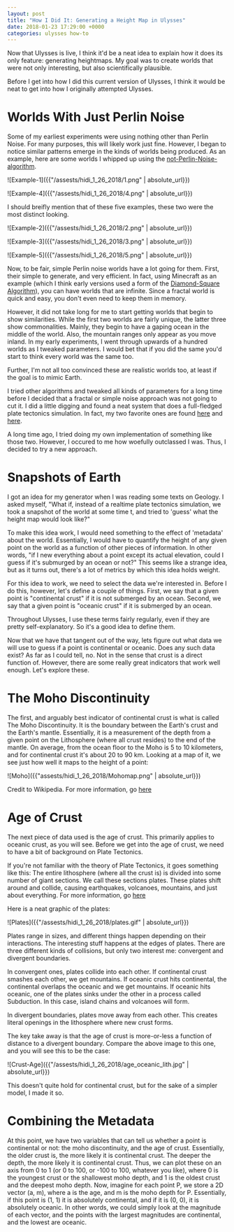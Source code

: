 ```yaml
---
layout: post
title: "How I Did It: Generating a Height Map in Ulysses"
date: 2018-01-23 17:29:00 +0000
categories: ulysses how-to
---
```


Now that Ulysses is live, I think it'd be a neat idea to explain how it does
its only feature: generating heightmaps. My goal was to create worlds that
were not only interesting, but also scientifically plausible.

Before I get into how I did this current version of Ulysses, I think it
would be neat to get into how I originally attempted Ulysses.

# Worlds With Just Perlin Noise

Some of my earliest experiments were using nothing other than Perlin Noise.
For many purposes, this will likely work just fine. However, I began to notice
similar patterns emerge in the kinds of worlds being produced. As an example,
here are some worlds I whipped up using the [not-Perlin-Noise-algorithm](devmag.org.za/2009/04/25/perlin-noise/).

![Example-1]({{"/assests/hidi_1_26_2018/1.png" | absolute_url}})

![Example-4]({{"/assests/hidi_1_26_2018/4.png" | absolute_url}})

I should breifly mention that of these five examples, these two were the most
distinct looking.

![Example-2]({{"/assests/hidi_1_26_2018/2.png" | absolute_url}})

![Example-3]({{"/assests/hidi_1_26_2018/3.png" | absolute_url}})

![Example-5]({{"/assests/hidi_1_26_2018/5.png" | absolute_url}})

Now, to be fair, simple Perlin noise worlds have a lot going for them. First,
their simple to generate, and very efficient. In fact, using Minecraft as an
example (which I think early versions used a form of the [Diamond-Square Algorithm](https://en.wikipedia.org/wiki/Diamond-square_algorithm)), you can have
worlds that are infinite. Since a fractal world is quick and easy, you
don't even need to keep them in memory.

However, it did not take long for me to start getting worlds that begin
to show similarities. While the first two worlds are fairly unique, the
latter three show commonalities. Mainly, they begin to have a gaping ocean
in the middle of the world. Also, the mountain ranges only appear as you
move inland. In my early experiments, I went through upwards of a hundred
worlds as I tweaked parameters. I would bet that if you did the same
you'd start to think every world was the same too.

Further, I'm not all too convinced these are realistic worlds too, at least
if the goal is to mimic Earth.

I tried other algorithms and tweaked all kinds of parameters for a long time
before I decided that a fractal or simple noise approach was not going to
cut it. I did a little digging and found a neat system that does a
full-fledged plate tectonics simulation. In fact, my two favorite ones
are found [here](https://www.gamedev.net/forums/topic/623145-terrain-generation-with-plate-tectonics/) and [here](https://davidson16807.github.io/tectonics.js/).

A long time ago, I tried doing my own implementation of something like those
two. However, I occured to me how woefully outclassed I was. Thus, I decided
to try a new approach.

# Snapshots of Earth

I got an idea for my generator when I was reading some texts on Geology.
I asked myself, "What if, instead of a realtime plate tectonics simulation,
we took a snapshot of the world at some time t, and tried to 'guess' what
the height map would look like?"

To make this idea work, I would need something to the effect of 'metadata'
about the world. Essentially, I would have to quantify the height of any
given point on the world as a function of other pieces of information. In
other words, "if I new everything about a point except its actual elevation,
could I guess if it's submurged by an ocean or not?" This seems like a strange
idea, but as it turns out, there's a lot of metrics by which this idea holds
weight.

For this idea to work, we need to select the data we're interested in. Before
I do this, however, let's define a couple of things. First, we say that
a given point is "continental crust" if it is not submerged by an ocean. Second, we say that a given point is "oceanic crust" if it is submerged by an ocean.

Throughout Ulysses, I use these terms fairly regularly, even if they are pretty
self-explanatory. So it's a good idea to define them.

Now that we have that tangent out of the way, lets figure out what data we
will use to guess if a point is continental or oceanic. Does any such data exist? As far as I could tell, no. Not in the sense that crust is a direct function of. However, there are some really great indicators that work well enough. Let's explore these.

# The Moho Discontinuity

The first, and arguably best indicator of continental crust is what is called
The Moho Discontinuity. It is the boundary between the Earth's crust and the
Earth's mantle. Essentially, it is a measurement of the depth from a given point on the Lithosphere (where all crust resides) to the end of the mantle. On average, from the ocean floor to the Moho is 5 to 10 kilometers, and for continental crust it's about 20 to 90 km. Looking at a map of it, we see just how well it maps to the height of a point:

![Moho]({{"assests/hidi_1_26_2018/Mohomap.png" | absolute_url}})

Credit to Wikipedia. For more information, go [here](https://en.wikipedia.org/wiki/Mohorovi%C4%8Di%C4%87_discontinuity)

# Age of Crust

The next piece of data used is the age of crust. This primarily applies to oceanic crust, as you will see. Before we get into the age of crust, we need to have a bit of background on Plate Tectonics.

If you're not familiar with the theory of Plate Tectonics, it goes something like this: The entire lithosphere (where all the crust is) is divided into some number of giant sections. We call these sections plates. These plates shift around and collide, causing earthquakes, volcanoes, mountains, and just about everything. For more information, go [here](https://en.wikipedia.org/wiki/Plate_tectonics)

Here is a neat graphic of the plates:

![Plates]({{"/assests/hidi_1_26_2018/plates.gif" | absolute_url}})

Plates range in sizes, and different things happen depending on their interactions. The interesting stuff happens at the edges of plates. There are three different kinds of collisions, but only two interest me: convergent and divergent boundaries.

In convergent ones, plates collide into each other. If continental crust smashes each other, we get mountains. If oceanic crust hits continental, the continental overlaps the oceanic and we get mountains. If oceanic hits oceanic, one of the plates sinks under the other in a process called Subduction. In this case, island chains and volcanoes will form.

In divergent boundaries, plates move away from each other. This creates literal openings in the lithosphere where new crust forms.

The key take away is that the age of crust is more-or-less a function of distance to a divergent boundary. Compare the above image to this one, and you will see this to be the case:

![Crust-Age]({{"/assests/hidi_1_26_2018/age_oceanic_lith.jpg" | absolute_url}})

This doesn't quite hold for continental crust, but for the sake of a simpler model, I made it so.

# Combining the Metadata

At this point, we have two variables that can tell us whether a point is continental or not: the moho discontinuity, and the age of crust. Essentially, the older crust is, the more likely it is continental crust. The deeper the depth, the more likely it is continental crust. Thus, we can plot these on an axis from 0 to 1 (or 0 to 100, or -100 to 100, whatever you like), where 0 is the youngest crust or the shallowest moho depth, and 1 is the oldest crust and the deepest moho depth. Now, imagine for each point P, we store a 2D vector (a, m), where a is the age, and m is the moho depth for P. Essentially, if this point is (1, 1) it is absolutely continental, and if it is (0, 0), it is absolutely oceanic. In other words, we could simply look at the magnitude of each vector, and the points with the largest magnitudes are continental, and the lowest are oceanic.
